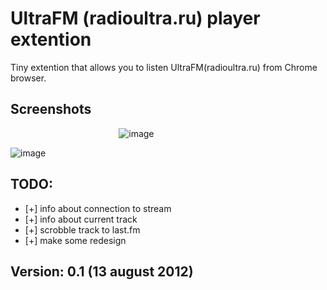 # UltraFM (radioultra.ru) player extention

Tiny extention that allows you to listen UltraFM(radioultra.ru) from Chrome browser.

## Screenshots
&nbsp;&nbsp;&nbsp;&nbsp;&nbsp;&nbsp;&nbsp;&nbsp;&nbsp;&nbsp;&nbsp;&nbsp;&nbsp;&nbsp;&nbsp;&nbsp;&nbsp;&nbsp;&nbsp;&nbsp;&nbsp;&nbsp;&nbsp;&nbsp;&nbsp;&nbsp;&nbsp;&nbsp;&nbsp;&nbsp;&nbsp;&nbsp;&nbsp;&nbsp;&nbsp;&nbsp;&nbsp;&nbsp;&nbsp;&nbsp;&nbsp;&nbsp;&nbsp;&nbsp;![image](http://img100.imageshack.us/img100/9991/scrennd.png)

![image](http://img17.imageshack.us/img17/6451/screenshot1si.png) 
## TODO:

* [+] info about connection to stream
* [+] info about current track
* [+] scrobble track to last.fm
* [+] make some redesign

## Version: 0.1 (13 august 2012)

